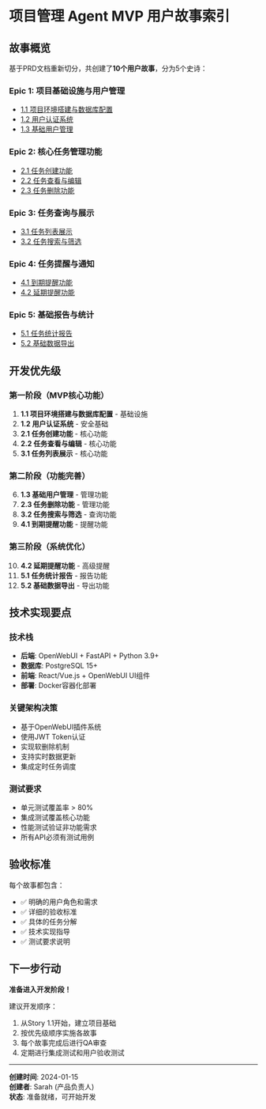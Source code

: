 # 项目管理 Agent MVP 用户故事索引

## 故事概览

基于PRD文档重新切分，共创建了**10个用户故事**，分为5个史诗：

### Epic 1: 项目基础设施与用户管理
- [1.1 项目环境搭建与数据库配置](./1.1.project-setup-database.md)
- [1.2 用户认证系统](./1.2.user-authentication.md)
- [1.3 基础用户管理](./1.3.basic-user-management.md)

### Epic 2: 核心任务管理功能
- [2.1 任务创建功能](./2.1.task-creation.md)
- [2.2 任务查看与编辑](./2.2.task-view-edit.md)
- [2.3 任务删除功能](./2.3.task-deletion.md)

### Epic 3: 任务查询与展示
- [3.1 任务列表展示](./3.1.task-list-display.md)
- [3.2 任务搜索与筛选](./3.2.task-search-filter.md)

### Epic 4: 任务提醒与通知
- [4.1 到期提醒功能](./4.1.due-date-reminders.md)
- [4.2 延期提醒功能](./4.2.overdue-reminders.md)

### Epic 5: 基础报告与统计
- [5.1 任务统计报告](./5.1.task-statistics-report.md)
- [5.2 基础数据导出](./5.2.basic-data-export.md)

## 开发优先级

### 第一阶段（MVP核心功能）
1. **1.1 项目环境搭建与数据库配置** - 基础设施
2. **1.2 用户认证系统** - 安全基础
3. **2.1 任务创建功能** - 核心功能
4. **2.2 任务查看与编辑** - 核心功能
5. **3.1 任务列表展示** - 核心功能

### 第二阶段（功能完善）
6. **1.3 基础用户管理** - 管理功能
7. **2.3 任务删除功能** - 管理功能
8. **3.2 任务搜索与筛选** - 查询功能
9. **4.1 到期提醒功能** - 提醒功能

### 第三阶段（系统优化）
10. **4.2 延期提醒功能** - 高级提醒
11. **5.1 任务统计报告** - 报告功能
12. **5.2 基础数据导出** - 导出功能

## 技术实现要点

### 技术栈
- **后端**: OpenWebUI + FastAPI + Python 3.9+
- **数据库**: PostgreSQL 15+
- **前端**: React/Vue.js + OpenWebUI UI组件
- **部署**: Docker容器化部署

### 关键架构决策
- 基于OpenWebUI插件系统
- 使用JWT Token认证
- 实现软删除机制
- 支持实时数据更新
- 集成定时任务调度

### 测试要求
- 单元测试覆盖率 > 80%
- 集成测试覆盖核心功能
- 性能测试验证非功能需求
- 所有API必须有测试用例

## 验收标准

每个故事都包含：
- ✅ 明确的用户角色和需求
- ✅ 详细的验收标准
- ✅ 具体的任务分解
- ✅ 技术实现指导
- ✅ 测试要求说明

## 下一步行动

**准备进入开发阶段！**

建议开发顺序：
1. 从Story 1.1开始，建立项目基础
2. 按优先级顺序实施各故事
3. 每个故事完成后进行QA审查
4. 定期进行集成测试和用户验收测试

---

**创建时间**: 2024-01-15  
**创建者**: Sarah (产品负责人)  
**状态**: 准备就绪，可开始开发
